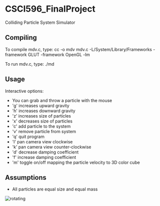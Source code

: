 # CSCI596_FinalProject
Colliding Particle System Simulator

Compiling
---------------
To compile mdv.c, type:
cc -o mdv mdv.c -L/System/Library/Frameworks -framework GLUT -framework OpenGL -lm

To run mdv.c, type:
./md

Usage
---------------
Interactive options:
- You can grab and throw a particle with the mouse
- 'g' increases upward gravity
- 'h' increases downward gravity
- 'z' increases size of particles
- 'x' decreases size of particles
- 'c' add particle to the system
- 'v' remove particle from system
- 'q' quit program
- 'l' pan camera view clockwise
- 'k' pan camera view counter-clockwise
- 'd' decrease damping coefficient
- 'f' increase damping coefficient
- 'm' toggle on/off mapping the particle velocity to 3D color cube

Assumptions
---------------
- All particles are equal size and equal mass



![rotating](https://github.com/sarahdepillis/CSCI596_FinalProject/assets/28903687/42521c94-61dd-457f-82c8-56d5b8fe2b6f)


